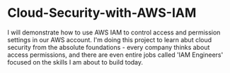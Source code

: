 # Cloud-Security-with-AWS-IAM
I will demonstrate how to use AWS IAM to control access and permission settings in our AWS account. I'm doing this project to learn abut cloud security from the absolute foundations - every company thinks about access permissions, and there are even entire jobs called 'IAM Engineers' focused on the skills I am about to build today.
